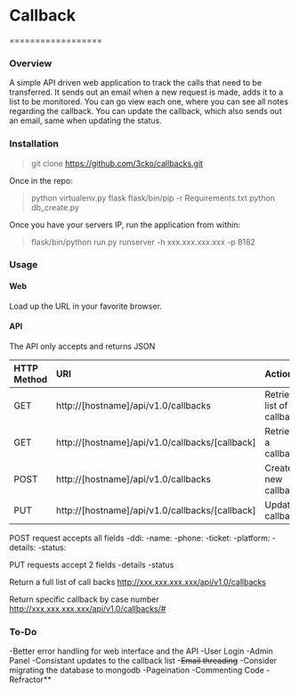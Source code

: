 # Callback
==================

### Overview

A simple API driven web application to track the calls that need to be 
transferred.  It sends out an email when a new request is made, adds it to a
list to be monitored.  You can go view each one, where you can see all notes
regarding the callback.  You can update the callback, which also sends out an
email, same when updating the status.

### Installation

> git clone https://github.com/3cko/callbacks.git

Once in the repo:

> python virtualenv.py flask
> flask/bin/pip -r Requirements.txt
> python db_create.py

Once you have your servers IP, run the application from within:

> flask/bin/python run.py runserver -h xxx.xxx.xxx.xxx -p 8182

### Usage

#### Web
Load up the URL in your favorite browser.

#### API

The API only accepts and returns JSON

|HTTP Method|URI|Action|
|:-|:-|:-|
|GET|http://[hostname]/api/v1.0/callbacks|Retrieve list of callbacks|
|GET|http://[hostname]/api/v1.0/callbacks/[callback]|Retrieve a callback|
|POST|http://[hostname]/api/v1.0/callbacks|Create new callback|
|PUT|http://[hostname]/api/v1.0/callbacks/[callback]|Update a callback|

POST request accepts all fields
-ddi:
-name:
-phone:
-ticket:
-platform:
-details:
-status:

PUT requests accept 2 fields
-details
-status

Return a full list of call backs
http://xxx.xxx.xxx.xxx/api/v1.0/callbacks

Return specific callback by case number
http://xxx.xxx.xxx.xxx/api/v1.0/callbacks/#

### To-Do

-Better error handling for web interface and the API
-User Login
-Admin Panel
-Consistant updates to the callback list
-~~Email threading~~
-Consider migrating the database to mongodb
-Pageination
-Commenting Code
-Refractor**

